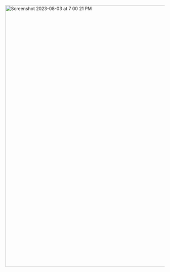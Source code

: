 <img width="825" alt="Screenshot 2023-08-03 at 7 00 21 PM" src="https://github.com/GktgYildiz/Pizza_Menu-ReactSmallProject/assets/102765970/290194ef-fdce-49dd-adc0-27b497e65015">
